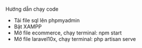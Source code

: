 Hướng dẫn chạy code

- Tải file sql lên phpmyadmin
- Bật XAMPP
- Mở file ecommerce, chạy terminal: npm start
- Mở file laravel10x, chạy terminal: php artisan serve
